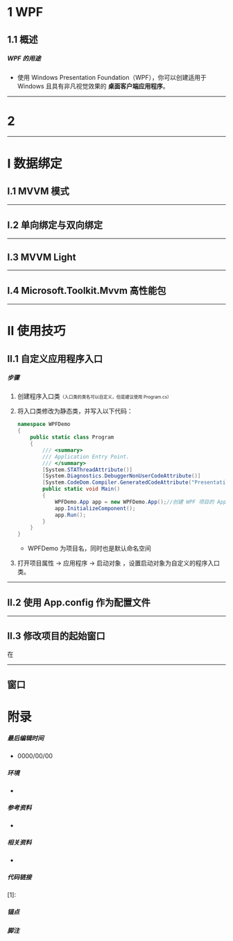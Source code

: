 # 1	WPF

## 1.1	概述



##### WPF 的用途

- 使用 Windows Presentation Foundation（WPF），你可以创建适用于 Windows 且具有非凡视觉效果的 **桌面客户端应用程序**。

---

<div STYLE="page-break-after: always;"></div>

# 2	

---

<div STYLE="page-break-after: always;"></div>

# Ⅰ	数据绑定

## Ⅰ.1	MVVM 模式

---

<div STYLE="page-break-after: always;"></div>

## Ⅰ.2	单向绑定与双向绑定

---

<div STYLE="page-break-after: always;"></div>

## Ⅰ.3	MVVM Light

---

<div STYLE="page-break-after: always;"></div>

## Ⅰ.4	Microsoft.Toolkit.Mvvm 高性能包



---

<div STYLE="page-break-after: always;"></div>

# Ⅱ	使用技巧

## Ⅱ.1	自定义应用程序入口

##### 步骤

1. 创建程序入口类<font size=1>（入口类的类名可以自定义，但是建议使用 Program.cs）</font>

2. 将入口类修改为静态类，并写入以下代码：

   ```c#
   namespace WPFDemo
   {
       public static class Program
       {
           /// <summary>
           /// Application Entry Point.
           /// </summary>
           [System.STAThreadAttribute()]
           [System.Diagnostics.DebuggerNonUserCodeAttribute()]
           [System.CodeDom.Compiler.GeneratedCodeAttribute("PresentationBuildTasks", "4.0.0.0")]
           public static void Main()
           {
               WPFDemo.App app = new WPFDemo.App();//创建 WPF 项目的 Application 实例，用来启动WPF项目
               app.InitializeComponent();
               app.Run();
           }
       }
   }
   ```

   - WPFDemo 为项目名，同时也是默认命名空间

3. 打开项目属性 → 应用程序 → 启动对象 ，设置启动对象为自定义的程序入口类。

---

 <div STYLE="page-break-after: always;"></div>

## Ⅱ.2	使用 App.config 作为配置文件



---

<div STYLE="page-break-after: always;"></div>

## Ⅱ.3	修改项目的起始窗口

在

---

<div STYLE="page-break-after: always;"></div>

## 窗口

# 附录

##### 最后编辑时间

- 0000/00/00

##### 环境

- 

##### 参考资料

- 

##### 相关资料

- 

##### 代码链接

[1]:

##### 锚点

[](#1) 

##### 脚注

[^xxx]: 

